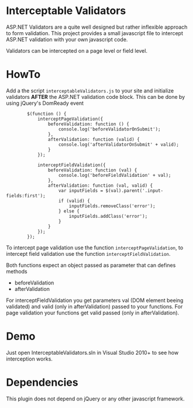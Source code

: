 # Interceptable Validators
ASP.NET Validators are a quite well designed but rather inflexible approach to form validation. This project provides a small javascript file to intercept ASP.NET validation with your own javascript code.

Validators can be intercepted on a page level or field level.

# HowTo
Add a the script `interceptableValidators.js` to your site and initialize validators **AFTER** the ASP.NET validation code block. This can be done by using jQuery's DomReady event

			$(function () {
				interceptPageValidation({
					beforeValidation: function () {
						console.log('beforeValidatorOnSubmit');
					},
					afterValidation: function (valid) {
						console.log('afterValidatorOnSubmit' + valid);
					}
				});

				interceptFieldValidation({
					beforeValidation: function (val) {
						console.log('beforeFieldValidation' + val);
					},
					afterValidation: function (val, valid) {
						var inputFields = $(val).parent('.input-fields:first');
						if (valid) {
							inputFields.removeClass('error');
						} else {
							inputFields.addClass('error');
						}
					}
				});
			});


To intercept page validation use the function `interceptPageValidation`, to intercept field validation use the function `interceptFieldValidation`.

Both functions expect an object passed as parameter that can defines methods

* beforeValidation
* afterValidation

For interceptFieldValidation you get parameters val (DOM element beeing validated) and valid (only in afterValidation) passed to your functions. For page validation your functions get valid passed (only in afterValidation).

# Demo
Just open InterceptableValidators.sln in Visual Studio 2010+ to see how interception works.

# Dependencies
This plugin does not depend on jQuery or any other javascript framework.